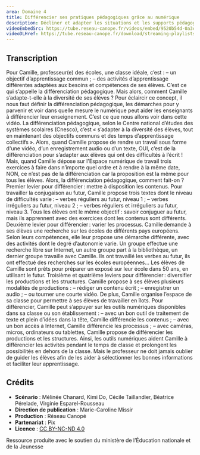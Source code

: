 ```yaml
---
area: Domaine 4
title: Différencier ses pratiques pédagogiques grâce au numérique
description: Décliner et adapter les situations et les supports pédagogiques pour répondre aux besoins éducatifs particuliers des élèves sont de réels enjeux pour les enseignants. Dans cette vidéo, nous verrons comment certains outils numériques peuvent aider ce travail de différenciation.
videoEmbedSrc: https://tube.reseau-canope.fr/videos/embed/9520b54d-0a3c-43dc-8821-d559fa418cc6
videoDLHref: https://tube.reseau-canope.fr/download/streaming-playlists/hls/videos/9520b54d-0a3c-43dc-8821-d559fa418cc6-1080-fragmented.mp4
---
```


## Transcription

Pour Camille, professeur(e) des écoles, une classe idéale, c’est :
– un objectif d’apprentissage commun ;
– des activités d’apprentissage différentes adaptées aux besoins et compétences de ses élèves.
C’est ce qui s’appelle la différenciation pédagogique.
Mais alors, comment Camille s’adapte-t-elle à la diversité de ses élèves ?
Pour éclaircir ce concept, il nous faut définir la différenciation pédagogique, les démarches pour y parvenir et voir dans quelle mesure le numérique peut aider les enseignants à différencier leur enseignement.
C’est ce que nous allons voir dans cette vidéo.
La différenciation pédagogique, selon le Centre national d’études des systèmes scolaires (Cnesco), c’est « s’adapter à la diversité des élèves, tout en maintenant des objectifs communs et des temps d’apprentissage collectifs ».
Alors, quand Camille propose de rendre un travail sous forme d'une vidéo, d’un enregistrement audio ou d’un texte, OUI, c’est de la différenciation pour s’adapter aux élèves qui ont des difficultés à l’écrit !
Mais, quand Camille dépose sur l'Espace numérique de travail trois exercices à faire dans n’importe quel ordre et à rendre à la même date, NON, ce n’est pas de la différenciation car la proposition est la même pour tous les élèves.
Alors, la différenciation pédagogique, comment fait-on ?
Premier levier pour différencier : mettre à disposition les contenus.
Pour travailler la conjugaison au futur, Camille propose trois textes dont le niveau de difficultés varie :
– verbes réguliers au futur, niveau 1 ;
– verbes irréguliers au futur, niveau 2 ;
– verbes réguliers et irréguliers au futur, niveau 3.
Tous les élèves ont le même objectif : savoir conjuguer au futur, mais ils apprennent avec des exercices dont les contenus sont différents.
Deuxième levier pour différencier : varier les processus.
Camille demande à ses élèves une recherche sur les écoles de différents pays européens.  Selon leurs compétences, elle leur propose une démarche différente, avec des activités dont le degré d’autonomie varie. Un groupe effectue une recherche libre sur Internet, un autre groupe part à la bibliothèque, un dernier groupe travaille avec Camille.
Ils ont travaillé les verbes au futur, ils ont effectué des recherches sur les écoles européennes… Les élèves de Camille sont prêts pour préparer un exposé sur leur école dans 50 ans, en utilisant le futur.
Troisième et quatrième leviers pour différencier : diversifier les productions et les structures.
Camille propose à ses élèves plusieurs modalités de productions :
– rédiger un contenu écrit ;
– enregistrer un audio ;
– ou tourner une courte vidéo.
De plus, Camille organise l’espace de sa classe pour permettre à ses élèves de travailler en îlots. Pour différencier, Camille peut s’appuyer sur les outils numériques disponibles dans sa classe ou son établissement :
– avec un bon outil de traitement de texte et plein d’idées dans la tête, Camille différencie les contenus ;
– avec un bon accès à Internet, Camille différencie les processus ;
– avec caméras, micros, ordinateurs ou tablettes, Camille propose de différencier les productions et les structures.
Ainsi, les outils numériques aident Camille à différencier les activités pendant le temps de classe et prolongent les possibilités en dehors de la classe.  Mais le professeur ne doit jamais oublier de guider les élèves afin de les aider à sélectionner les bonnes informations
et faciliter leur apprentissage.

## Crédits

- **Scénario** : Mélinée Chanard, Kimi Do, Cécile Taillandier, Béatrice Pérelade, Virginie Esparel-Rousseau
- **Direction de publication** : Marie-Caroline Missir
- **Production** : Réseau Canopé
- **Partenariat** : Pix
- **Licence** : [CC BY-NC-ND 4.0](https://creativecommons.org/licenses/by-nc-nd/4.0/deed.fr)

Ressource produite avec le soutien du ministère de l’Éducation nationale et de la Jeunesse

